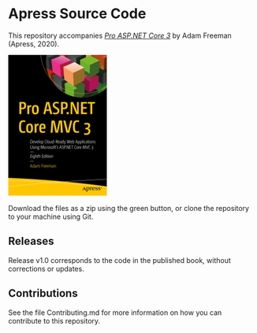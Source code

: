 # Apress Source Code

This repository accompanies [*Pro ASP.NET Core 3*](https://www.apress.com/9781484254394) by Adam Freeman (Apress, 2020).

[comment]: #cover
![Cover image](9781484254394.jpg)

Download the files as a zip using the green button, or clone the repository to your machine using Git.

## Releases

Release v1.0 corresponds to the code in the published book, without corrections or updates.

## Contributions

See the file Contributing.md for more information on how you can contribute to this repository.